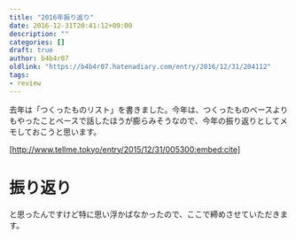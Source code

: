 ```yaml
---
title: "2016年振り返り"
date: 2016-12-31T20:41:12+09:00
description: ""
categories: []
draft: true
author: b4b4r07
oldlink: "https://b4b4r07.hatenadiary.com/entry/2016/12/31/204112"
tags:
- review
---
```


去年は「つくったものリスト」を書きました。今年は、つくったものベースよりもやったことベースで話したほうが膨らみそうなので、今年の振り返りとしてメモしておこうと思います。

[http://www.tellme.tokyo/entry/2015/12/31/005300:embed:cite]

# 振り返り

と思ったんですけど特に思い浮かばなかったので、ここで締めさせていただきます。

